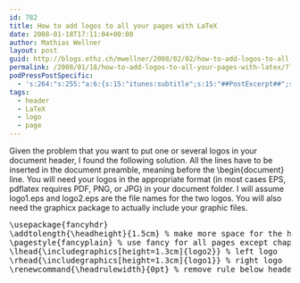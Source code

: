 ```yaml
---
id: 782
title: How to add logos to all your pages with LaTeX
date: 2008-01-18T17:11:04+00:00
author: Mathias Wellner
layout: post
guid: http://blogs.ethz.ch/mwellner/2008/02/02/how-to-add-logos-to-all-your-pages-with-latex/
permalink: /2008/01/18/how-to-add-logos-to-all-your-pages-with-latex/?lang=en
podPressPostSpecific:
  - 's:264:"s:255:"a:6:{s:15:"itunes:subtitle";s:15:"##PostExcerpt##";s:14:"itunes:summary";s:15:"##PostExcerpt##";s:15:"itunes:keywords";s:17:"##WordPressCats##";s:13:"itunes:author";s:10:"##Global##";s:15:"itunes:explicit";s:7:"Default";s:12:"itunes:block";s:7:"Default";}";";'
tags:
  - header
  - LaTeX
  - logo
  - page
---
```

Given the problem that you want to put one or several logos in your document header, I found the following solution. All the lines have to be inserted in the document preamble, meaning before the \begin{document} line. You will need your logos in the appropriate format (in most cases EPS, pdflatex requires PDF, PNG, or JPG) in your document folder. I will assume logo1.eps and logo2.eps are the file names for the two logos. You will also need the graphicx package to actually include your graphic files.

<pre name="code" class="latex">\usepackage{fancyhdr}
\addtolength{\headheight}{1.5cm} % make more space for the header
\pagestyle{fancyplain} % use fancy for all pages except chapter start
\lhead{\includegraphics[height=1.3cm]{logo2}} % left logo
\rhead{\includegraphics[height=1.3cm]{logo1}} % right logo
\renewcommand{\headrulewidth}{0pt} % remove rule below header
</pre>